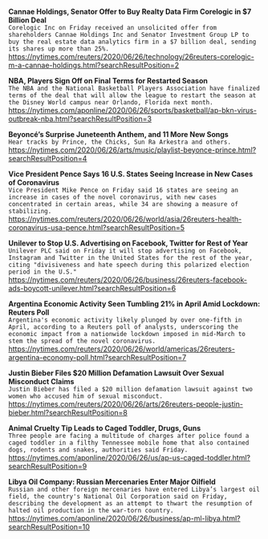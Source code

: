 **Cannae Holdings, Senator Offer to Buy Realty Data Firm Corelogic in $7 Billion Deal**\
`Corelogic Inc on Friday received an unsolicited offer from shareholders Cannae Holdings Inc and Senator Investment Group LP to buy the real estate data analytics firm in a $7 billion deal, sending its shares up more than 25%. `\
https://nytimes.com/reuters/2020/06/26/technology/26reuters-corelogic-m-a-cannae-holdings.html?searchResultPosition=2

**NBA, Players Sign Off on Final Terms for Restarted Season**\
`The NBA and the National Basketball Players Association have finalized terms of the deal that will allow the league to restart the season at the Disney World campus near Orlando, Florida next month.`\
https://nytimes.com/aponline/2020/06/26/sports/basketball/ap-bkn-virus-outbreak-nba.html?searchResultPosition=3

**Beyoncé’s Surprise Juneteenth Anthem, and 11 More New Songs**\
`Hear tracks by Prince, the Chicks, Sun Ra Arkestra and others.`\
https://nytimes.com/2020/06/26/arts/music/playlist-beyonce-prince.html?searchResultPosition=4

**Vice President Pence Says 16 U.S. States Seeing Increase in New Cases of Coronavirus**\
`Vice President Mike Pence on Friday said 16 states are seeing an increase in cases of the novel coronavirus, with new cases concentrated in certain areas, while 34 are showing a measure of stabilizing.`\
https://nytimes.com/reuters/2020/06/26/world/asia/26reuters-health-coronavirus-usa-pence.html?searchResultPosition=5

**Unilever to Stop U.S. Advertising on Facebook, Twitter for Rest of Year**\
`Unilever PLC said on Friday it will stop advertising on Facebook, Instagram and Twitter in the United States for the rest of the year, citing "divisiveness and hate speech during this polarized election period in the U.S."`\
https://nytimes.com/reuters/2020/06/26/business/26reuters-facebook-ads-boycott-unilever.html?searchResultPosition=6

**Argentina Economic Activity Seen Tumbling 21% in April Amid Lockdown: Reuters Poll**\
`Argentina's economic activity likely plunged by over one-fifth in April, according to a Reuters poll of analysts, underscoring the economic impact from a nationwide lockdown imposed in mid-March to stem the spread of the novel coronavirus.`\
https://nytimes.com/reuters/2020/06/26/world/americas/26reuters-argentina-economy-poll.html?searchResultPosition=7

**Justin Bieber Files $20 Million Defamation Lawsuit Over Sexual Misconduct Claims**\
`Justin Bieber has filed a $20 million defamation lawsuit against two women who accused him of sexual misconduct.`\
https://nytimes.com/reuters/2020/06/26/arts/26reuters-people-justin-bieber.html?searchResultPosition=8

**Animal Cruelty Tip Leads to Caged Toddler, Drugs, Guns**\
`Three people are facing a multitude of charges after police found a caged toddler in a filthy Tennessee mobile home that also contained dogs, rodents and snakes, authorities said Friday.`\
https://nytimes.com/aponline/2020/06/26/us/ap-us-caged-toddler.html?searchResultPosition=9

**Libya Oil Company: Russian Mercenaries Enter Major Oilfield**\
`Russian and other foreign mercenaries have entered Libya’s largest oil field, the country's National Oil Corporation said on Friday, describing the development as an attempt to thwart the resumption of halted oil production in the war-torn country.`\
https://nytimes.com/aponline/2020/06/26/business/ap-ml-libya.html?searchResultPosition=10

